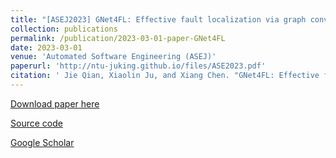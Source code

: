 ```yaml
---
title: "[ASEJ2023] GNet4FL: Effective fault localization via graph convolutional neural network"
collection: publications
permalink: /publication/2023-03-01-paper-GNet4FL
date: 2023-03-01
venue: 'Automated Software Engineering (ASEJ)'
paperurl: 'http://ntu-juking.github.io/files/ASE2023.pdf'
citation: ' Jie Qian, Xiaolin Ju, and Xiang Chen. "GNet4FL: Effective fault localization via graph convolutional neural network". Automated Software Engineering, 2023, 30(2): 1--16.'
---
```


[Download paper here](http://ntu-juking.github.io/files/ASE2023.pdf)

[Source code](https://github.com/humorrr/GNet4FL)

[Google Scholar](https://scholar.google.com/scholar?hl=en&as_sdt=0%2C5&q=GNet4FL%3A+effective+fault+localization+via+graph+convolutional+neural+network&btnG=)
